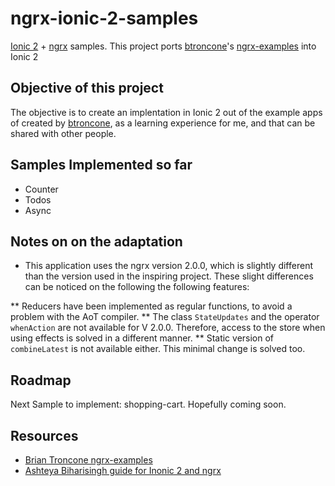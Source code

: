 # ngrx-ionic-2-samples #

[Ionic 2](https://angular.io/) + [ngrx](https://github.com/ngrx) samples. This project ports [btroncone](https://github.com/ngrx)'s [ngrx-examples](https://github.com/btroncone/ngrx-examples) into Ionic 2

## Objective of this project ##

The objective is to create an implentation in Ionic 2 out of the example apps of created by [btroncone](https://github.com/ngrx), as a learning experience for me, and that can be shared with other people.

## Samples Implemented so far ##

* Counter
* Todos
* Async

## Notes on on the adaptation  ##

* This application uses the ngrx version 2.0.0, which is slightly different than the version used in the inspiring project. These slight differences can be noticed on the following the following features:

** Reducers have been implemented as regular functions, to avoid a problem with the AoT compiler.
** The class `StateUpdates` and the operator `whenAction` are not available for V 2.0.0. Therefore, access to the store when using effects is solved in a different manner.
** Static version of `combineLatest` is not available either. This minimal change is solved too.

## Roadmap ##

Next Sample to implement: shopping-cart. Hopefully coming soon.

## Resources ##


* [Brian Troncone ngrx-examples](https://github.com/btroncone/ngrx-examples)
* [Ashteya Biharisingh guide for Inonic 2 and ngrx](http://gonehybrid.com/a-beginners-guide-to-using-ngrx-in-an-ionic-2-app-part-1/)